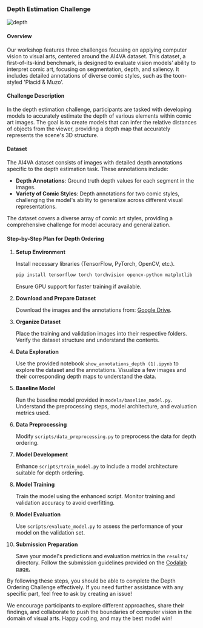 ### Depth Estimation Challenge
![depth](https://github.com/IVRL/AI4VA/assets/16324609/0e431cd4-8fc2-40be-ab50-90d179db3ec3)

#### Overview

Our workshop features three challenges focusing on applying computer vision to visual arts, centered around the AI4VA dataset. This dataset, a first-of-its-kind benchmark, is designed to evaluate vision models’ ability to interpret comic art, focusing on segmentation, depth, and saliency. It includes detailed annotations of diverse comic styles, such as the toon-styled 'Placid & Muzo'.

#### Challenge Description

In the depth estimation challenge, participants are tasked with developing models to accurately estimate the depth of various elements within comic art images. The goal is to create models that can infer the relative distances of objects from the viewer, providing a depth map that accurately represents the scene's 3D structure.

#### Dataset

The AI4VA dataset consists of images with detailed depth annotations specific to the depth estimation task. These annotations include:

- **Depth Annotations**: Ground truth depth values for each segment in the images.
- **Variety of Comic Styles**: Depth annotations for two comic styles, challenging the model's ability to generalize across different visual representations.

The dataset covers a diverse array of comic art styles, providing a comprehensive challenge for model accuracy and generalization.

#### Step-by-Step Plan for Depth Ordering
1. **Setup Environment**

    Install necessary libraries (TensorFlow, PyTorch, OpenCV, etc.).
    ```bash
    pip install tensorflow torch torchvision opencv-python matplotlib
    ```
    Ensure GPU support for faster training if available.

2. **Download and Prepare Dataset**

    Download the images and the annotations from: [Google Drive](https://drive.google.com/drive/folders/1C5ER7Trz7I-oyzV7YndNZZ6UJMuNTH10?usp=sharing).

3. **Organize Dataset**

    Place the training and validation images into their respective folders. Verify the dataset structure and understand the contents.

4. **Data Exploration**

    Use the provided notebook `show_annotations_depth (1).ipynb` to explore the dataset and the annotations.
    Visualize a few images and their corresponding depth maps to understand the data.

5. **Baseline Model**

    Run the baseline model provided in `models/baseline_model.py`.
    Understand the preprocessing steps, model architecture, and evaluation metrics used.

6. **Data Preprocessing**

    Modify `scripts/data_preprocessing.py` to preprocess the data for depth ordering.

7. **Model Development**

    Enhance `scripts/train_model.py` to include a model architecture suitable for depth ordering.

8. **Model Training**

    Train the model using the enhanced script.
    Monitor training and validation accuracy to avoid overfitting.

9. **Model Evaluation**

    Use `scripts/evaluate_model.py` to assess the performance of your model on the validation set.

10. **Submission Preparation**

    Save your model's predictions and evaluation metrics in the `results/` directory.
    Follow the submission guidelines provided on the [Codalab page. ](https://codalab.lisn.upsaclay.fr/competitions/19857)

By following these steps, you should be able to complete the Depth Ordering Challenge effectively. If you need further assistance with any specific part, feel free to ask by creating an issue!

We encourage participants to explore different approaches, share their findings, and collaborate to push the boundaries of computer vision in the domain of visual arts. Happy coding, and may the best model win!
